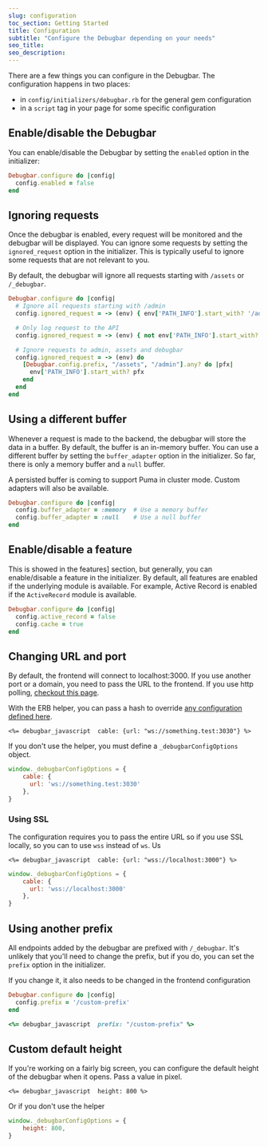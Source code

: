 ```yaml
---
slug: configuration
toc_section: Getting Started
title: Configuration
subtitle: "Configure the Debugbar depending on your needs"
seo_title:
seo_description: 
---
```


There are a few things you can configure in the Debugbar. The configuration happens in two places:

* in `config/initializers/debugbar.rb` for the general gem configuration
* in a `script` tag in your page for some specific configuration


## Enable/disable the Debugbar

You can enable/disable the Debugbar by setting the `enabled` option in the initializer:

```ruby
Debugbar.configure do |config|
  config.enabled = false
end
```

## Ignoring requests

Once the debugbar is enabled, every request will be monitored and the debugbar will be displayed. You can ignore some requests by setting the `ignored_request` option in the initializer. This is typically useful to ignore some requests that are not relevant to you.

By default, the debugbar will ignore all requests starting with `/assets` or `/_debugbar`.

```ruby
Debugbar.configure do |config|
  # Ignore all requests starting with /admin
  config.ignored_request = -> (env) { env['PATH_INFO'].start_with? '/admin' }

  # Only log request to the API
  config.ignored_request = -> (env) { not env['PATH_INFO'].start_with? '/api/v1' }

  # Ignore requests to admin, assets and debugbar
  config.ignored_request = -> (env) do
    [Debugbar.config.prefix, "/assets", "/admin"].any? do |pfx|
      env['PATH_INFO'].start_with? pfx
    end
  end
end
```

## Using a different buffer

Whenever a request is made to the backend, the debugbar will store the data in a buffer. By default, the buffer is an in-memory buffer. You can use a different buffer by setting the `buffer_adapter` option in the initializer. So far, there is only a memory buffer and a `null` buffer.

A persisted buffer is coming to support Puma in cluster mode. Custom adapters will also be available.

```ruby
Debugbar.configure do |config|
  config.buffer_adapter = :memory  # Use a memory buffer
  config.buffer_adapter = :null    # Use a null buffer
end
```

## Enable/disable a feature

This is showed in the features] section, but generally, you can enable/disable a feature in the initializer.
By default, all features are enabled if the underlying module is available. For example, Active Record is enabled if the `ActiveRecord` module is available.

```ruby
Debugbar.configure do |config|
  config.active_record = false
  config.cache = true
end
```

## Changing URL and port

By default, the frontend will connect to localhost:3000. If you use another port or a domain, you need to pass the URL to the frontend.
If you use http polling, [checkout this page](/docs/polling-mode).

With the ERB helper, you can pass a hash to override [any configuration defined here](https://github.com/julienbourdeau/debugbar/blob/166e5def8/client/src/models/Config.ts#L3-L15).

```erb
<%= debugbar_javascript  cable: {url: "ws://something.test:3030"} %>
```

If you don't use the helper, you must define a `_debugbarConfigOptions` object. 

```js
window._debugbarConfigOptions = {
    cable: {
      url: 'ws://something.test:3030'
    },
}
```

### Using SSL

The configuration requires you to pass the entire URL so if you use SSL locally, so you can to use `wss` instead of `ws`. Us

```erb
<%= debugbar_javascript  cable: {url: "wss://localhost:3000"} %>
```

```js
window._debugbarConfigOptions = {
    cable: {
      url: 'wss://localhost:3000'
    },
}
```

## Using another prefix

All endpoints added by the debugbar are prefixed with `/_debugbar`.
It's unlikely that you'll need to change the prefix, but if you do, you can set the `prefix` option in the initializer.

If you change it, it also needs to be changed in the frontend configuration

```ruby
Debugbar.configure do |config|
  config.prefix = '/custom-prefix'
end
```

```ruby
<%= debugbar_javascript  prefix: "/custom-prefix" %>
```

## Custom default height

If you're working on a fairly big screen, you can configure the default height of the debugbar when it opens.
Pass a value in pixel.

```erb
<%= debugbar_javascript  height: 800 %>
```

Or if you don't use the helper

```js
window._debugbarConfigOptions = {
    height: 800,
}

```
